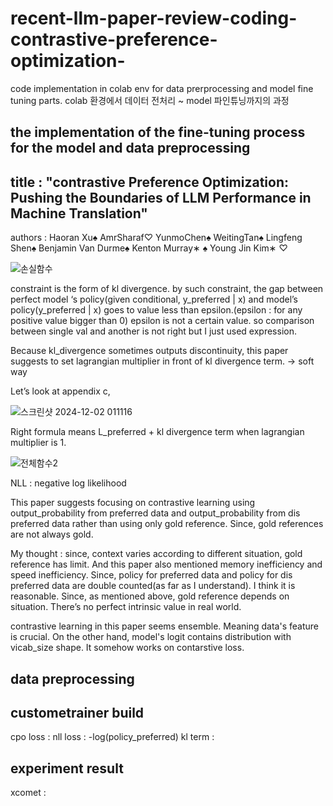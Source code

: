 # recent-llm-paper-review-coding-contrastive-preference-optimization-
code implementation in colab env for data prerprocessing and model fine tuning parts. colab 환경에서 데이터 전처리 ~ model 파인튜닝까지의 과정

## the implementation of the fine-tuning process for the model and data preprocessing ##

## title : "contrastive Preference Optimization: Pushing the Boundaries of LLM Performance in Machine Translation" ##

authors : Haoran Xu♠ AmrSharaf♡ YunmoChen♠ WeitingTan♠ Lingfeng Shen♠ Benjamin Van Durme♠ Kenton Murray∗ ♠ Young Jin Kim∗ ♡



![손실함수](https://github.com/user-attachments/assets/bcebf79b-11c1-47e7-bc04-f422e7d84ef1)

constraint is the form of kl divergence. by such constraint, the gap between perfect model ‘s policy(given conditional, y_preferred | x) and model’s policy(y_preferred | x) goes to value less than epsilon.(epsilon : for any positive value bigger than 0) epsilon is not a certain value. so comparison between single val and another is not right but I just used expression.

Because kl_divergence sometimes outputs discontinuity, this paper suggests to set lagrangian multiplier in front of kl divergence term. -> soft way 

Let’s look at appendix c,

![스크린샷 2024-12-02 011116](https://github.com/user-attachments/assets/c820be17-dfbc-4c9c-887d-1e2775cdce2e)


Right formula means L_preferred + kl divergence term when lagrangian multiplier is 1.

![전체함수2](https://github.com/user-attachments/assets/dcdf25cd-7a76-496a-aa8c-d77f57701b55)

NLL : negative log likelihood


This paper suggests focusing on contrastive learning using output_probability from preferred data and output_probability from dis preferred data rather than using only gold reference. Since, gold references are not always gold.

My thought : since, context varies according to different situation, gold reference has limit. And this paper also mentioned memory inefficiency and speed inefficiency. Since, policy for preferred data and policy for dis preferred data are double counted(as far as I understand). I think it is reasonable. Since, as mentioned above, gold reference depends on situation. There’s no perfect intrinsic value in real world. 

contrastive learning in this paper seems ensemble. Meaning data's feature is crucial. On the other hand, model's logit contains distribution with vicab_size shape. It somehow works on contarstive loss.

## data preprocessing ##

## custometrainer build ##
cpo loss :
nll loss : -log(policy_preferred)
kl term :

## experiment result ##
xcomet : 
